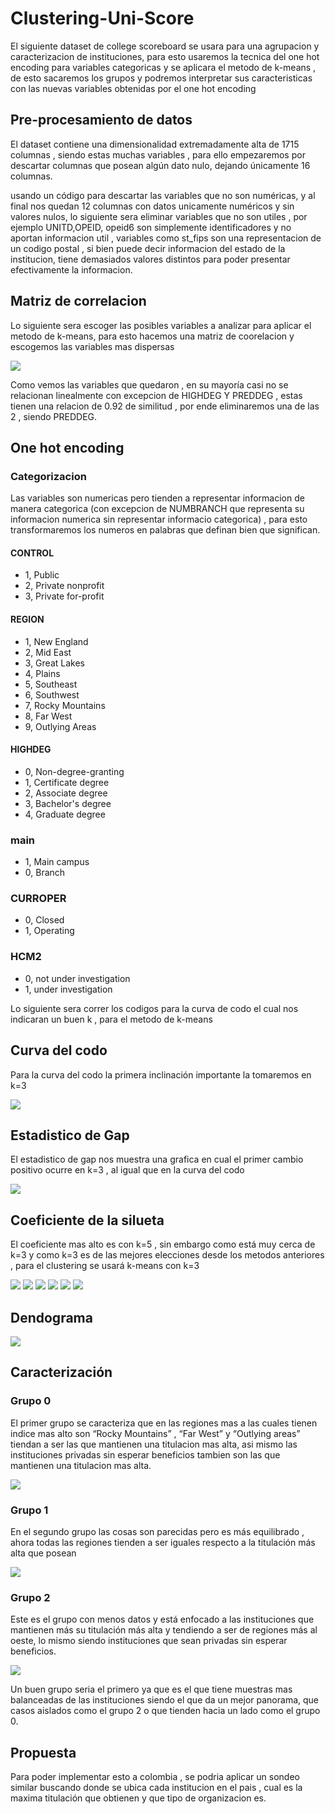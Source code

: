 # Clustering-Uni-Score
El siguiente dataset de college scoreboard se usara para una agrupacion y caracterizacion de instituciones, para esto usaremos la tecnica del one hot encoding para variables categoricas y se aplicara el metodo de k-means , de esto sacaremos los grupos y podremos interpretar sus caracteristicas con las nuevas variables obtenidas por el one hot encoding


## Pre-procesamiento de datos
El dataset contiene una dimensionalidad extremadamente alta de 1715 columnas , siendo estas muchas variables , para ello empezaremos por descartar columnas que posean algún dato nulo, dejando únicamente 16 columnas.

usando un código para descartar las variables que no son numéricas, y al final nos quedan 12 columnas con datos unicamente numéricos y sin valores nulos, lo siguiente sera eliminar variables que no son utiles , por ejemplo UNITD,OPEID, opeid6 son simplemente identificadores y no aportan informacion util , variables como st_fips son una representacion de un codigo postal , si bien puede decir informacion del estado de la institucion, tiene demasiados valores distintos para poder presentar efectivamente la informacion.

## Matriz de correlacion
Lo siguiente sera escoger las posibles variables a analizar para aplicar el metodo de k-means, para esto hacemos una matriz de coorelacion y escogemos las variables mas dispersas

![](https://github.com/ancgarciamo/Clustering-Uni-Score/blob/main/Imagenes/Mapa%20de%20correlacion.PNG)



Como vemos las variables que quedaron  , en su mayoría casi no se relacionan linealmente con excepcion de HIGHDEG Y PREDDEG , estas tienen una relacion de 0.92 de similitud , por ende eliminaremos una de las 2 , siendo PREDDEG.


## One hot encoding

### Categorizacion
Las variables son numericas pero tienden a representar informacion de manera categorica (con excepcion de NUMBRANCH que representa su informacion numerica sin representar informacio categorica) , para esto transformaremos los numeros en palabras que definan bien que significan.

#### CONTROL
- 1, Public
- 2, Private nonprofit
- 3, Private for-profit

####  REGION
- 1, New England
- 2, Mid East
- 3, Great Lakes
- 4, Plains
- 5, Southeast
- 6, Southwest
- 7, Rocky Mountains
- 8, Far West
- 9, Outlying Areas

#### HIGHDEG

- 0, Non-degree-granting
- 1, Certificate degree
- 2, Associate degree
- 3, Bachelor's degree
- 4, Graduate degree

### main
- 1, Main campus
- 0, Branch

### CURROPER
- 0, Closed
- 1, Operating

### HCM2
- 0, not under investigation
- 1, under investigation



Lo siguiente sera correr los codigos para la curva de codo el cual nos indicaran un buen k , para el metodo de k-means
## Curva del codo

Para la curva del codo la primera inclinación importante la tomaremos en k=3

![](https://github.com/ancgarciamo/Clustering-Uni-Score/blob/main/Imagenes/codo.PNG)

## Estadistico de Gap
El estadistico de gap nos muestra una grafica en cual el primer cambio positivo ocurre en k=3 , al igual que en la curva del codo

![](https://github.com/ancgarciamo/Clustering-Uni-Score/blob/main/Imagenes/GAP.png)

## Coeficiente de la silueta 
El coeficiente mas alto es con k=5 , sin embargo como está muy cerca de k=3 y como k=3 es de las mejores elecciones desde los metodos anteriores , para el clustering se usará k-means con k=3 

![](https://github.com/ancgarciamo/Clustering-Uni-Score/blob/main/Imagenes/siluetas%20puntajes.PNG)
![](https://github.com/ancgarciamo/Clustering-Uni-Score/blob/main/Imagenes/K2.png)
![](https://github.com/ancgarciamo/Clustering-Uni-Score/blob/main/Imagenes/K3.png)
![](https://github.com/ancgarciamo/Clustering-Uni-Score/blob/main/Imagenes/K4.png)
![](https://github.com/ancgarciamo/Clustering-Uni-Score/blob/main/Imagenes/K5.png)
![](https://github.com/ancgarciamo/Clustering-Uni-Score/blob/main/Imagenes/K6.png)
## Dendograma 

![](https://github.com/ancgarciamo/Clustering-Uni-Score/blob/main/Imagenes/dendrograma.png)
## Caracterización
### Grupo 0
El primer grupo se caracteriza que en las regiones mas a las cuales tienen indice mas alto son “Rocky Mountains” , “Far West” y “Outlying areas” tiendan a ser las que mantienen una titulacion mas alta, asi mismo las instituciones privadas sin esperar beneficios tambien son las que mantienen una titulacion mas alta.


![](https://github.com/ancgarciamo/Clustering-Uni-Score/blob/main/Imagenes/Grupo%200.png)


### Grupo 1
En el segundo grupo las cosas son parecidas pero es más equilibrado , ahora todas las regiones tienden a ser iguales respecto a la titulación más alta que posean 

![](https://github.com/ancgarciamo/Clustering-Uni-Score/blob/main/Imagenes/Grupo%201.png)

### Grupo 2
Este es el grupo con menos datos y está enfocado a las instituciones que mantienen más su titulación más alta y tendiendo a ser de regiones más al oeste, lo mismo siendo instituciones que sean privadas sin esperar beneficios.

![](https://github.com/ancgarciamo/Clustering-Uni-Score/blob/main/Imagenes/Grupo%202.png)

Un buen grupo seria el primero ya que es el que tiene muestras mas balanceadas de las instituciones siendo el que da un mejor panorama, que casos aislados como el grupo 2 o que tienden hacia un lado como el grupo 0.

## Propuesta
Para poder implementar esto a colombia , se podria aplicar un sondeo similar buscando donde se ubica cada institucion en el pais , cual es la maxima titulación que obtienen y que tipo de organizacion es.
